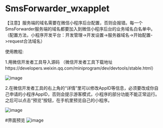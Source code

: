 # SmsForwarder_wxapplet

【注意】服务端的域名需要在微信小程序后台配置，否则会报错。每一个SmsForwarder服务端的域名都要加入到微信小程序后台的业务域名白名单中。
（配置方法，小程序开发平台：开发管理->开发设置->服务器域名->开始配置->request合法域名）

使用教程:

1.用微信开发者工具导入源码
（微信开发者工具下载地址https://developers.weixin.qq.com/miniprogram/dev/devtools/stable.html）

![image](https://i.ibb.co/7jkzVLm/php3-Gffb-E.png)

2.在微信开发者工具的右上角的“详情”里可以修改AppID等信息，必须要改成你自己申请的小程序AppID，否则会提示游客模式，小程序的部分功能不能正常运行。之后可以点击“预览”按钮，在手机里预览自己的小程序。

![image](https://i.ibb.co/S6bs1Y3/php6-ZAs-Ej.png)

#界面预览
![image](https://i.ibb.co/qjTD0Zy/php-Xe-R0-Ej.png)
